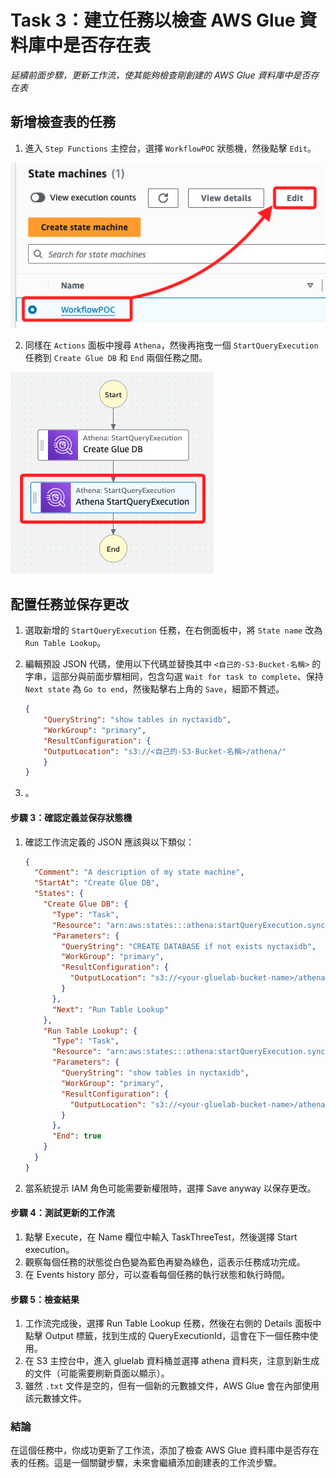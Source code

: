 # Task 3：建立任務以檢查 AWS Glue 資料庫中是否存在表

_延續前面步驟，更新工作流，使其能夠檢查剛創建的 AWS Glue 資料庫中是否存在表_

## 新增檢查表的任務

1. 進入 `Step Functions` 主控台，選擇 `WorkflowPOC` 狀態機，然後點擊 `Edit`。

![](images/img_41.png)

2. 同樣在 `Actions` 面板中搜尋 `Athena`，然後再拖曳一個 `StartQueryExecution` 任務到 `Create Glue DB` 和 `End` 兩個任務之間。

![](images/img_42.png)

## 配置任務並保存更改

1. 選取新增的 `StartQueryExecution` 任務，在右側面板中，將 `State name` 改為 `Run Table Lookup`。

2. 編輯預設 JSON 代碼，使用以下代碼並替換其中 `<自己的-S3-Bucket-名稱>` 的字串，這部分與前面步驟相同，包含勾選 `Wait for task to complete`、保持 `Next state` 為 `Go to end`，然後點擊右上角的 `Save`，細節不贅述。

    ```json
    {
        "QueryString": "show tables in nyctaxidb",
        "WorkGroup": "primary",
        "ResultConfiguration": {
        "OutputLocation": "s3://<自己的-S3-Bucket-名稱>/athena/"
        }
    }
    ```

3. 。

#### 步驟 3：確認定義並保存狀態機

1. 確認工作流定義的 JSON 應該與以下類似：
   ```json
   {
     "Comment": "A description of my state machine",
     "StartAt": "Create Glue DB",
     "States": {
       "Create Glue DB": {
         "Type": "Task",
         "Resource": "arn:aws:states:::athena:startQueryExecution.sync",
         "Parameters": {
           "QueryString": "CREATE DATABASE if not exists nyctaxidb",
           "WorkGroup": "primary",
           "ResultConfiguration": {
             "OutputLocation": "s3://<your-gluelab-bucket-name>/athena/"
           }
         },
         "Next": "Run Table Lookup"
       },
       "Run Table Lookup": {
         "Type": "Task",
         "Resource": "arn:aws:states:::athena:startQueryExecution.sync",
         "Parameters": {
           "QueryString": "show tables in nyctaxidb",
           "WorkGroup": "primary",
           "ResultConfiguration": {
             "OutputLocation": "s3://<your-gluelab-bucket-name>/athena/"
           }
         },
         "End": true
       }
     }
   }
   ```
2. 當系統提示 IAM 角色可能需要新權限時，選擇 Save anyway 以保存更改。

#### 步驟 4：測試更新的工作流

1. 點擊 Execute，在 Name 欄位中輸入 TaskThreeTest，然後選擇 Start execution。
2. 觀察每個任務的狀態從白色變為藍色再變為綠色，這表示任務成功完成。
3. 在 Events history 部分，可以查看每個任務的執行狀態和執行時間。

#### 步驟 5：檢查結果

1. 工作流完成後，選擇 Run Table Lookup 任務，然後在右側的 Details 面板中點擊 Output 標籤，找到生成的 QueryExecutionId，這會在下一個任務中使用。
2. 在 S3 主控台中，進入 gluelab 資料桶並選擇 athena 資料夾，注意到新生成的文件（可能需要刷新頁面以顯示）。
3. 雖然 `.txt` 文件是空的，但有一個新的元數據文件，AWS Glue 會在內部使用該元數據文件。

### 結論
在這個任務中，你成功更新了工作流，添加了檢查 AWS Glue 資料庫中是否存在表的任務。這是一個關鍵步驟，未來會繼續添加創建表的工作流步驟。